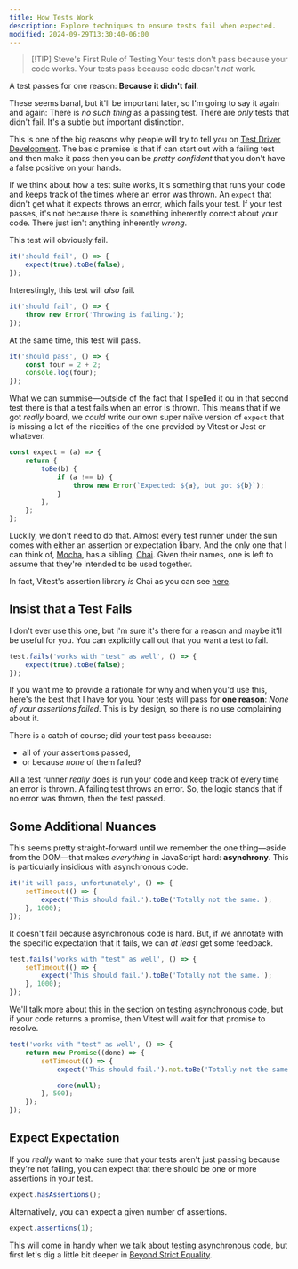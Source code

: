 ```yaml
---
title: How Tests Work
description: Explore techniques to ensure tests fail when expected.
modified: 2024-09-29T13:30:40-06:00
---
```


> \[!TIP] Steve's First Rule of Testing
> Your tests don't pass because your code works. Your tests pass because code doesn't _not_ work.

A test passes for one reason: **Because it didn't fail**.

These seems banal, but it'll be important later, so I'm going to say it again and again: There is _no such thing_ as a passing test. There are _only_ tests that didn't fail. It's a subtle but important distinction.

This is one of the big reasons why people will try to tell you on [Test Driver Development](test-driven-development.md). The basic premise is that if can start out with a failing test and then make it pass then you can be _pretty confident_ that you don't have a false positive on your hands.

If we think about how a test suite works, it's something that runs your code and keeps track of the times where an error was thrown. An `expect` that didn't get what it expects throws an error, which fails your test. If your test passes, it's not because there is something inherently correct about your code. There just isn't anything inherently _wrong_.

This test will obviously fail.

```javascript
it('should fail', () => {
	expect(true).toBe(false);
});
```

Interestingly, this test will _also_ fail.

```javascript
it('should fail', () => {
	throw new Error('Throwing is failing.');
});
```

At the same time, this test will pass.

```javascript
it('should pass', () => {
	const four = 2 + 2;
	console.log(four);
});
```

What we can summise—outside of the fact that I spelled it ou in that second test there is that a test fails when an error is thrown. This means that if we got _really_ board, we _could_ write our own super naïve version of `expect` that is missing a lot of the niceities of the one provided by Vitest or Jest or whatever.

```javascript
const expect = (a) => {
	return {
		toBe(b) {
			if (a !== b) {
				throw new Error(`Expected: ${a}, but got ${b}`);
			}
		},
	};
};
```

Luckily, we don't need to do that. Almost every test runner under the sun comes with either an assertion or expectation libary. And the only one that I can think of, [Mocha](https://mochajs.org/), has a sibling, [Chai](https://www.chaijs.com/). Given their names, one is left to assume that they're intended to be used together.

In fact, Vitest's assertion library _is_ Chai as you can see [here](https://github.com/vitest-dev/vitest/blob/1800167e4608327f335bc136f41543403486cfef/packages/vitest/package.json#L160).

## Insist that a Test Fails

I don't ever use this one, but I'm sure it's there for a reason and maybe it'll be useful for you. You can explicitly call out that you want a test to fail.

```javascript
test.fails('works with "test" as well', () => {
	expect(true).toBe(false);
});
```

If you want me to provide a rationale for why and when you'd use this, here's the best that I have for you. Your tests will pass for **one reason**: _None of your assertions failed_. This is by design, so there is no use complaining about it.

There is a catch of course; did your test pass because:

- all of your assertions passed,
- or because _none_ of them failed?

All a test runner _really_ does is run your code and keep track of every time an error is thrown. A failing test throws an error. So, the logic stands that if no error was thrown, then the test passed.

## Some Additional Nuances

This seems pretty straight-forward until we remember the one thing—aside from the DOM—that makes _everything_ in JavaScript hard: **asynchrony**. This is particularly insidious with asynchronous code.

```javascript
it('it will pass, unfortunately', () => {
	setTimeout(() => {
		expect('This should fail.').toBe('Totally not the same.');
	}, 1000);
});
```

It doesn't fail because asynchronous code is hard. But, if we annotate with the specific expectation that it fails, we can _at least_ get some feedback.

```javascript
test.fails('works with "test" as well', () => {
	setTimeout(() => {
		expect('This should fail.').toBe('Totally not the same.');
	}, 1000);
});
```

We'll talk more about this in the section on [testing asynchronous code](testing-asynchronous-code.md), but if your code returns a promise, then Vitest will wait for that promise to resolve.

```ts
test('works with "test" as well', () => {
	return new Promise((done) => {
		setTimeout(() => {
			expect('This should fail.').not.toBe('Totally not the same.');

			done(null);
		}, 500);
	});
});
```

## Expect Expectation

If you _really_ want to make sure that your tests aren't just passing because they're not failing, you can expect that there should be one or more assertions in your test.

```ts
expect.hasAssertions();
```

Alternatively, you can expect a given number of assertions.

```ts
expect.assertions(1);
```

This will come in handy when we talk about [testing asynchronous code](testing-asynchronous-code.md), but first let's dig a little bit deeper in [Beyond Strict Equality](beyond-strict-equality.md).
